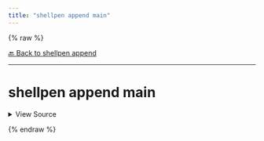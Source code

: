```yaml
---
title: "shellpen append main"
---
```


{% raw %}





[🔙 Back to shellpen append](/api/shellpen/append)

---







<!-- Todo, if there are no subcommands under the child commands, use a smaller heading size -->

# shellpen append main



<details>
  <summary>View Source</summary>

{% endraw %}
{% highlight sh %}
_SHELLPEN_MAIN_FUNCTION[$_SHELLPEN_CURRENT_SOURCE_INDEX]="$1"
{% endhighlight %}
{% raw %}

</details>










  
{% endraw %}

